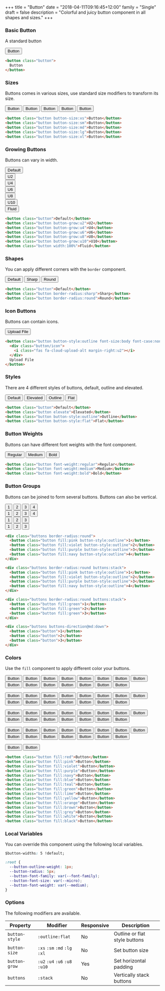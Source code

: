 +++
title = "Button"
date = "2018-04-11T09:16:45+12:00"
family = "Single"
draft = false
description = "Colorful and juicy button component in all shapes and sizes."
+++
### Basic Button

A standard button

<button class="button fill:blue">Button</button>

```html
<button class="button">
  Button
</button>
```

### Sizes

Buttons comes in various sizes, use standard size modifiers to transform its size.

<div class="margin-bottom:u6">
  <button class="button fill:red button-size:xs">Button</button>
  <button class="button fill:pink button-size:sm">Button</button>
  <button class="button fill:violet button-size:md">Button</button>
  <button class="button fill:purple button-size:lg">Button</button>
  <button class="button fill:navy button-size:xl">Button</button>
</div>

```html
<button class="button button-size:xs">Button</button>
<button class="button button-size:sm">Button</button>
<button class="button button-size:md">Button</button>
<button class="button button-size:lg">Button</button>
<button class="button button-size:xl">Button</button>
```

### Growing Buttons

Buttons can vary in width.

<div class="distribute-y:1 margin-bottom:u6">
  <button class="button">Default</button><br>
  <button class="button button-grow:u2 fill:white elevate">U2</button><br>
  <button class="button button-grow:u4 fill:white elevate">U4</button><br>
  <button class="button button-grow:u6 fill:white elevate">U6</button><br>
  <button class="button button-grow:u8 fill:white elevate">U8</button><br>
  <button class="button button-grow:u10 fill:white elevate">U10</button><br>
  <button class="button width:100% fill:white elevate">Fluid</button>
</div>

```html
<button class="button">Default</button>
<button class="button button-grow:u2">U2</button>
<button class="button button-grow:u4">U4</button>
<button class="button button-grow:u6">U6</button>
<button class="button button-grow:u8">U8</button>
<button class="button button-grow:u10">U10</button>
<button class="button width:100%">Fluid</button>
```

### Shapes

You can apply different corners with the `border` component.

<div class="margin-bottom:u6">
  <button class="button">Default</button>
  <button class="button border-radius:sharp">Sharp</button>
  <button class="button border-radius:round">Round</button>
</div>

```html
<button class="button">Default</button>
<button class="button border-radius:sharp">Sharp</button>
<button class="button border-radius:round">Round</button>
```

### Icon Buttons

Buttons can contain icons.

<div class="margin-bottom:u6">
  <button class="button button-style:outline font-size:body font-case:none">
    <i class="fas fa-cloud-upload-alt margin-right:u4"></i>
    Upload File
  </button>
</div>

```html
<button class="button button-style:outline font-size:body font-case:none">
  <div class="button/icon">
    <i class="fas fa-cloud-upload-alt margin-right:u2"></i>
  </div>
  Upload File
</button>
```

### Styles

There are 4 different styles of buttons, default, outline and elevated.

<div class="margin-bottom:u6">
  <button class="button margin-bottom:u6">Default</button>
  <button class="button elevate margin-bottom:u6">Elevated</button>
  <button class="button button-style:outline margin-bottom:u6">Outline</button>
  <button class="button button-style:flat">Flat</button>
</div>

```html
<button class="button">Default</button>
<button class="button elevate">Elevated</button>
<button class="button button-style:outline">Outline</button>
<button class="button button-style:flat">Flat</button>
```

### Button Weights

Buttons can have different font weights with the font component.

<div class="margin-bottom:u6">
  <button class="button font-weight:regular">Regular</button>
  <button class="button font-weight:medium">Medium</button>
  <button class="button font-weight:bold">Bold</button>
</div>

```html
<button class="button font-weight:regular">Regular</button>
<button class="button font-weight:medium">Medium</button>
<button class="button font-weight:bold">Bold</button>
```


### Button Groups

Buttons can be joined to form several buttons. Buttons can also be vertical.

<div class="margin-bottom:u6">
  <div class="buttons border-radius:round">
    <button class="button button-style:outline">1</button>
    <button class="button button-style:outline">2</button>
    <button class="button button-style:outline">3</button>
    <button class="button button-style:outline">4</button>
  </div>
</div>

<div class="margin-bottom:u6">
  <div class="buttons border-radius:round buttons:stack">
    <button class="button fill:pink button-style:outline">1</button>
    <button class="button fill:violet button-style:outline">2</button>
    <button class="button fill:purple button-style:outline">3</button>
    <button class="button fill:navy button-style:outline">4</button>
  </div>
</div>

<div class="margin-bottom:u6">
  <div class="buttons border-radius:round buttons:stack">
    <button class="button fill:green">1</button>
    <button class="button fill:green">2</button>
    <button class="button fill:green">3</button>
  </div>
</div>

<div class="margin-bottom:u6">
  <div class="buttons buttons-direction@md:down">
    <button class="button">1</button>
    <button class="button">2</button>
    <button class="button">3</button>
  </div>
</div>

```html
<div class="buttons border-radius:round">
  <button class="button fill:pink button-style:outline">1</button>
  <button class="button fill:violet button-style:outline">2</button>
  <button class="button fill:purple button-style:outline">3</button>
  <button class="button fill:navy button-style:outline">4</button>
</div>

<div class="buttons border-radius:round buttons:stack">
  <button class="button fill:pink button-style:outline">1</button>
  <button class="button fill:violet button-style:outline">2</button>
  <button class="button fill:purple button-style:outline">3</button>
  <button class="button fill:navy button-style:outline">4</button>
</div>

<div class="buttons border-radius:round buttons:stack">
  <button class="button fill:green">1</button>
  <button class="button fill:green">2</button>
  <button class="button fill:green">3</button>
</div>

<div class="buttons buttons-direction@md:down">
  <button class="button">1</button>
  <button class="button">2</button>
  <button class="button">3</button>
</div>
```

### Colors

Use the `fill` component to apply different color your buttons.

<button class="button button-style:outline fill:red margin-bottom:u6">Button</button>
<button class="button button-style:outline fill:pink margin-bottom:u6">Button</button>
<button class="button button-style:outline fill:violet margin-bottom:u6">Button</button>
<button class="button button-style:outline fill:purple margin-bottom:u6">Button</button>
<button class="button button-style:outline fill:navy margin-bottom:u6">Button</button>
<button class="button button-style:outline fill:blue margin-bottom:u6">Button</button>
<button class="button button-style:outline fill:teal margin-bottom:u6">Button</button>
<button class="button button-style:outline fill:green margin-bottom:u6">Button</button>
<button class="button button-style:outline fill:lime margin-bottom:u6">Button</button>
<button class="button button-style:outline fill:yellow margin-bottom:u6">Button</button>
<button class="button button-style:outline fill:orange margin-bottom:u6">Button</button>
<button class="button button-style:outline fill:brown margin-bottom:u6">Button</button>
<button class="button button-style:outline fill:grey margin-bottom:u6">Button</button>
<button class="button button-style:outline fill:white margin-bottom:u6">Button</button>
<button class="button button-style:outline fill:black margin-bottom:u6">Button</button>

<button class="button button-style:flat fill:red margin-bottom:u6">Button</button>
<button class="button button-style:flat fill:pink margin-bottom:u6">Button</button>
<button class="button button-style:flat fill:violet margin-bottom:u6">Button</button>
<button class="button button-style:flat fill:purple margin-bottom:u6">Button</button>
<button class="button button-style:flat fill:navy margin-bottom:u6">Button</button>
<button class="button button-style:flat fill:blue margin-bottom:u6">Button</button>
<button class="button button-style:flat fill:teal margin-bottom:u6">Button</button>
<button class="button button-style:flat fill:green margin-bottom:u6">Button</button>
<button class="button button-style:flat fill:lime margin-bottom:u6">Button</button>
<button class="button button-style:flat fill:yellow margin-bottom:u6">Button</button>
<button class="button button-style:flat fill:orange margin-bottom:u6">Button</button>
<button class="button button-style:flat fill:brown margin-bottom:u6">Button</button>
<button class="button button-style:flat fill:grey margin-bottom:u6">Button</button>
<button class="button button-style:flat fill:white margin-bottom:u6">Button</button>
<button class="button button-style:flat fill:black margin-bottom:u6">Button</button>

<button class="button fill:red margin-bottom:u6">Button</button>
<button class="button fill:pink margin-bottom:u6">Button</button>
<button class="button fill:violet margin-bottom:u6">Button</button>
<button class="button fill:purple margin-bottom:u6">Button</button>
<button class="button fill:navy margin-bottom:u6">Button</button>
<button class="button fill:blue margin-bottom:u6">Button</button>
<button class="button fill:teal margin-bottom:u6">Button</button>
<button class="button fill:green margin-bottom:u6">Button</button>
<button class="button fill:lime margin-bottom:u6">Button</button>
<button class="button fill:yellow margin-bottom:u6">Button</button>
<button class="button fill:orange margin-bottom:u6">Button</button>
<button class="button fill:brown margin-bottom:u6">Button</button>
<button class="button fill:grey margin-bottom:u6">Button</button>
<button class="button fill:white margin-bottom:u6">Button</button>
<button class="button fill:black margin-bottom:u6">Button</button>

<button class="button elevate fill:red margin-bottom:u6">Button</button>
<button class="button elevate fill:pink margin-bottom:u6">Button</button>
<button class="button elevate fill:violet margin-bottom:u6">Button</button>
<button class="button elevate fill:purple margin-bottom:u6">Button</button>
<button class="button elevate fill:navy margin-bottom:u6">Button</button>
<button class="button elevate fill:blue margin-bottom:u6">Button</button>
<button class="button elevate fill:teal margin-bottom:u6">Button</button>
<button class="button elevate fill:green margin-bottom:u6">Button</button>
<button class="button elevate fill:lime margin-bottom:u6">Button</button>
<button class="button elevate fill:yellow margin-bottom:u6">Button</button>
<button class="button elevate fill:orange margin-bottom:u6">Button</button>
<button class="button elevate fill:brown margin-bottom:u6">Button</button>
<button class="button elevate fill:grey margin-bottom:u6">Button</button>
<button class="button elevate fill:white margin-bottom:u6">Button</button>
<button class="button elevate fill:black margin-bottom:u6">Button</button>

<button class="button fill:white elevate button-grow:u10 border-radius:round color:grey-d1 margin-bottom:u6">Button</button>
<button class="button fill:blue elevate button-grow:u10 border-radius:round margin-bottom:u6">Button</button>

```html
<button class="button fill:red">Button</button>
<button class="button fill:pink">Button</button>
<button class="button fill:violet">Button</button>
<button class="button fill:purple">Button</button>
<button class="button fill:navy">Button</button>
<button class="button fill:blue">Button</button>
<button class="button fill:teal">Button</button>
<button class="button fill:green">Button</button>
<button class="button fill:lime">Button</button>
<button class="button fill:yellow">Button</button>
<button class="button fill:orange">Button</button>
<button class="button fill:brown">Button</button>
<button class="button fill:grey">Button</button>
<button class="button fill:white">Button</button>
<button class="button fill:black">Button</button>
```
### Local Variables

You can override this component using the following local variables.

```css
$button-widths: 5 !default;

:root {
  --button-outline-weight: 1px;
  --button-radius: 5px;
  --button-font-family: var(--font-family);
  --button-font-size: var(--micro);
  --button-font-weight: var(--medium);
}
```

### Options

The following modifiers are available.

<table class="table width:100% table:pile table@sm:unpile">
  <thead>
    <tr>
      <th>
        Property
      </th>
      <th>
        Modifier
      </th>
      <th>
        Responsive
      </th>
      <th>
        Description
      </th>
    </tr>
  </thead>
  <tr>
    <td data-label="Properties">
      <code>button-style</code>
    </td>
    <td data-label="Attributes">
      <code>:outline</code><code>:flat</code>
    </td>
    <td data-label="Responsive">
      No
    </td>
    <td class="row:reverse">
      Outline or flat style buttons
    </td>
  </tr>
  <tr>
    <td data-label="Properties">
      <code>button-size</code>
    </td>
    <td data-label="Attributes">
      <code>:xs</code> <code>:sm</code> <code>:md</code> <code>:lg</code> <code>:xl</code>
    </td>
    <td data-label="Responsive">
      No
    </td>
    <td class="row:reverse">
      Set button size
    </td>
  </tr>
  <tr>
    <td data-label="Properties">
      <code>button-grow</code>
    </td>
    <td data-label="Attributes">
      <code>:u2</code> <code>:u4</code> <code>:u6</code> <code>:u8</code> <code>:u10</code>
    </td>
    <td data-label="Responsive">
      Yes
    </td>
    <td class="row:reverse">
      Set horizontal padding
    </td>
  </tr>
  <tr>
    <td data-label="Properties">
      <code>buttons</code>
    </td>
    <td data-label="Attributes">
      <code>:stack</code>
    </td>
    <td data-label="Responsive">
      No
    </td>
    <td class="row:reverse">
      Vertically stack buttons
    </td>
  </tr>
</table>
